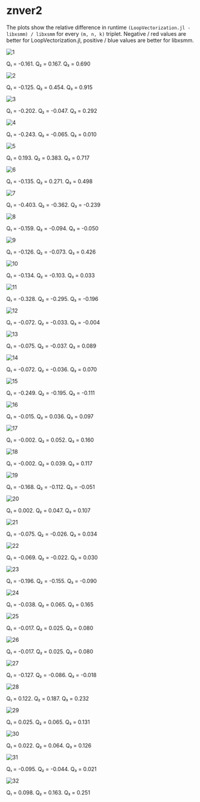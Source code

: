 # znver2

The plots show the relative difference in runtime `(LoopVectorization.jl - libxsmm) / libxsmm` for every `(m, n, k)` triplet. Negative / red values are better for LoopVectorization.jl, positive / blue values are better for libxsmm.

![1](../assets/znver2/plot_1.png)

Q₁ = -0.161.  Q₂ = 0.167.  Q₃ = 0.690

![2](../assets/znver2/plot_2.png)

Q₁ = -0.125.  Q₂ = 0.454.  Q₃ = 0.915

![3](../assets/znver2/plot_3.png)

Q₁ = -0.202.  Q₂ = -0.047.  Q₃ = 0.292

![4](../assets/znver2/plot_4.png)

Q₁ = -0.243.  Q₂ = -0.065.  Q₃ = 0.010

![5](../assets/znver2/plot_5.png)

Q₁ = 0.193.  Q₂ = 0.383.  Q₃ = 0.717

![6](../assets/znver2/plot_6.png)

Q₁ = -0.135.  Q₂ = 0.271.  Q₃ = 0.498

![7](../assets/znver2/plot_7.png)

Q₁ = -0.403.  Q₂ = -0.362.  Q₃ = -0.239

![8](../assets/znver2/plot_8.png)

Q₁ = -0.159.  Q₂ = -0.094.  Q₃ = -0.050

![9](../assets/znver2/plot_9.png)

Q₁ = -0.126.  Q₂ = -0.073.  Q₃ = 0.426

![10](../assets/znver2/plot_10.png)

Q₁ = -0.134.  Q₂ = -0.103.  Q₃ = 0.033

![11](../assets/znver2/plot_11.png)

Q₁ = -0.328.  Q₂ = -0.295.  Q₃ = -0.196

![12](../assets/znver2/plot_12.png)

Q₁ = -0.072.  Q₂ = -0.033.  Q₃ = -0.004

![13](../assets/znver2/plot_13.png)

Q₁ = -0.075.  Q₂ = -0.037.  Q₃ = 0.089

![14](../assets/znver2/plot_14.png)

Q₁ = -0.072.  Q₂ = -0.036.  Q₃ = 0.070

![15](../assets/znver2/plot_15.png)

Q₁ = -0.249.  Q₂ = -0.195.  Q₃ = -0.111

![16](../assets/znver2/plot_16.png)

Q₁ = -0.015.  Q₂ = 0.036.  Q₃ = 0.097

![17](../assets/znver2/plot_17.png)

Q₁ = -0.002.  Q₂ = 0.052.  Q₃ = 0.160

![18](../assets/znver2/plot_18.png)

Q₁ = -0.002.  Q₂ = 0.039.  Q₃ = 0.117

![19](../assets/znver2/plot_19.png)

Q₁ = -0.168.  Q₂ = -0.112.  Q₃ = -0.051

![20](../assets/znver2/plot_20.png)

Q₁ = 0.002.  Q₂ = 0.047.  Q₃ = 0.107

![21](../assets/znver2/plot_21.png)

Q₁ = -0.075.  Q₂ = -0.026.  Q₃ = 0.034

![22](../assets/znver2/plot_22.png)

Q₁ = -0.069.  Q₂ = -0.022.  Q₃ = 0.030

![23](../assets/znver2/plot_23.png)

Q₁ = -0.196.  Q₂ = -0.155.  Q₃ = -0.090

![24](../assets/znver2/plot_24.png)

Q₁ = -0.038.  Q₂ = 0.065.  Q₃ = 0.165

![25](../assets/znver2/plot_25.png)

Q₁ = -0.017.  Q₂ = 0.025.  Q₃ = 0.080

![26](../assets/znver2/plot_26.png)

Q₁ = -0.017.  Q₂ = 0.025.  Q₃ = 0.080

![27](../assets/znver2/plot_27.png)

Q₁ = -0.127.  Q₂ = -0.086.  Q₃ = -0.018

![28](../assets/znver2/plot_28.png)

Q₁ = 0.122.  Q₂ = 0.187.  Q₃ = 0.232

![29](../assets/znver2/plot_29.png)

Q₁ = 0.025.  Q₂ = 0.065.  Q₃ = 0.131

![30](../assets/znver2/plot_30.png)

Q₁ = 0.022.  Q₂ = 0.064.  Q₃ = 0.126

![31](../assets/znver2/plot_31.png)

Q₁ = -0.095.  Q₂ = -0.044.  Q₃ = 0.021

![32](../assets/znver2/plot_32.png)

Q₁ = 0.098.  Q₂ = 0.163.  Q₃ = 0.251

